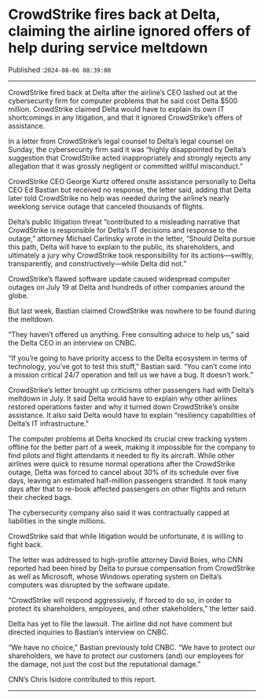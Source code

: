 # CrowdStrike fires back at Delta, claiming the airline ignored offers of help during service meltdown

Published :`2024-08-06 08:39:00`

---

CrowdStrike fired back at Delta after the airline’s CEO lashed out at the cybersecurity firm for computer problems that he said cost Delta $500 million. CrowdStrike claimed Delta would have to explain its own IT shortcomings in any litigation, and that it ignored CrowdStrike’s offers of assistance.

In a letter from CrowdStrike’s legal counsel to Delta’s legal counsel on Sunday, the cybersecurity firm said it was “highly disappointed by Delta’s suggestion that CrowdStrike acted inappropriately and strongly rejects any allegation that it was grossly negligent or committed willful misconduct.”

CrowdStrike CEO George Kurtz offered onsite assistance personally to Delta CEO Ed Bastian but received no response, the letter said, adding that Delta later told CrowdStrike no help was needed during the airline’s nearly weeklong service outage that canceled thousands of flights.

Delta’s public litigation threat “contributed to a misleading narrative that CrowdStrike is responsible for Delta’s IT decisions and response to the outage,” attorney Michael Carlinsky wrote in the letter, “Should Delta pursue this path, Delta will have to explain to the public, its shareholders, and ultimately a jury why CrowdStrike took responsibility for its actions—swiftly, transparently, and constructively—while Delta did not.”

CrowdStrike’s flawed software update caused widespread computer outages on July 19 at Delta and hundreds of other companies around the globe.

But last week, Bastian claimed CrowdStrike was nowhere to be found during the meltdown.

“They haven’t offered us anything. Free consulting advice to help us,” said the Delta CEO in an interview on CNBC.

“If you’re going to have priority access to the Delta ecosystem in terms of technology, you’ve got to test this stuff,” Bastian said. “You can’t come into a mission critical 24/7 operation and tell us we have a bug. It doesn’t work.”

CrowdStrike’s letter brought up criticisms other passengers had with Delta’s meltdown in July. It said Delta would have to explain why other airlines restored operations faster and why it turned down CrowdStrike’s onsite assistance. It also said Delta would have to explain “resiliency capabilities of Delta’s IT infrastructure.”

The computer problems at Delta knocked its crucial crew tracking system offline for the better part of a week, making it impossible for the company to find pilots and flight attendants it needed to fly its aircraft. While other airlines were quick to resume normal operations after the CrowdStrike outage, Delta was forced to cancel about 30% of its schedule over five days, leaving an estimated half-million passengers stranded. It took many days after that to re-book affected passengers on other flights and return their checked bags.

The cybersecurity company also said it was contractually capped at liabilities in the single millions.

CrowdStrike said that while litigation would be unfortunate, it is willing to fight back.

The letter was addressed to high-profile attorney David Boies, who CNN reported had been hired by Delta to pursue compensation from CrowdStrike as well as Microsoft, whose Windows operating system on Delta’s computers was disrupted by the software update.

“CrowdStrike will respond aggressively, if forced to do so, in order to protect its shareholders, employees, and other stakeholders,” the letter said.

Delta has yet to file the lawsuit. The airline did not have comment but directed inquiries to Bastian’s interview on CNBC.

“We have no choice,” Bastian previously told CNBC. “We have to protect our shareholders, we have to protect our customers (and) our employees for the damage, not just the cost but the reputational damage.”

CNN’s Chris Isidore contributed to this report.

---

